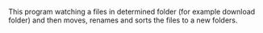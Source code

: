 This program watching a files in determined folder (for example download folder) and then
moves, renames and sorts the files to a new folders.